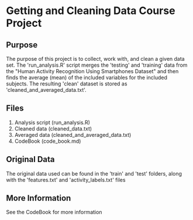 
# Getting and Cleaning Data Course Project

## Purpose
The purpose of this project is to collect, work with, and clean a given data set. The 'run_analysis.R' script merges the 'testing' and 'training' data from the "Human Activity Recognition Using Smartphones Dataset" and then finds the average (mean) of the included variables for the included subjects. The resulting 'clean' dataset is stored as 'cleaned_and_averaged_data.txt'.

## Files
1. Analysis script (run_analysis.R)
2. Cleaned data (cleaned_data.txt)
3. Averaged data (cleaned_and_averaged_data.txt)
4. CodeBook (code_book.md)

## Original Data
The original data used can be found in the 'train' and 'test' folders, along with the 'features.txt' and 'activity_labels.txt' files

## More Information
See the CodeBook for more information



